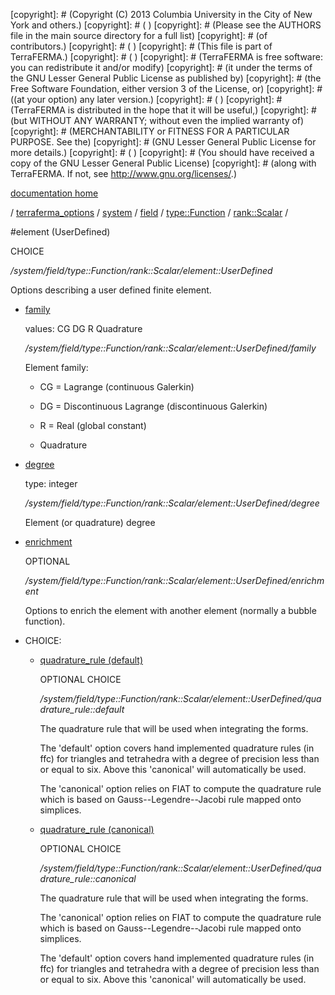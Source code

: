 [copyright]: # (Copyright (C) 2013 Columbia University in the City of New York and others.)
[copyright]: # ( )
[copyright]: # (Please see the AUTHORS file in the main source directory for a full list)
[copyright]: # (of contributors.)
[copyright]: # ( )
[copyright]: # (This file is part of TerraFERMA.)
[copyright]: # ( )
[copyright]: # (TerraFERMA is free software: you can redistribute it and/or modify)
[copyright]: # (it under the terms of the GNU Lesser General Public License as published by)
[copyright]: # (the Free Software Foundation, either version 3 of the License, or)
[copyright]: # ((at your option) any later version.)
[copyright]: # ( )
[copyright]: # (TerraFERMA is distributed in the hope that it will be useful,)
[copyright]: # (but WITHOUT ANY WARRANTY; without even the implied warranty of)
[copyright]: # (MERCHANTABILITY or FITNESS FOR A PARTICULAR PURPOSE. See the)
[copyright]: # (GNU Lesser General Public License for more details.)
[copyright]: # ( )
[copyright]: # (You should have received a copy of the GNU Lesser General Public License)
[copyright]: # (along with TerraFERMA. If not, see <http://www.gnu.org/licenses/>.)

[documentation home](https://github.com/terraferma/terraferma/wiki/Documentation)

/ [terraferma_options](../../../../../terraferma_options.md) / [system](../../../../system.md) / [field](../../../field.md) / [type::Function](../../type__Function.md) / [rank::Scalar](../rank__Scalar.md) /

#element (UserDefined)

CHOICE 

*/system/field/type::Function/rank::Scalar/element::UserDefined*

Options describing a user defined finite element.

* [family](element__UserDefined/family.md "child")

    values: CG DG R Quadrature

    */system/field/type::Function/rank::Scalar/element::UserDefined/family*

    Element family:
    
    - CG = Lagrange (continuous Galerkin)
    
    - DG = Discontinuous Lagrange (discontinuous Galerkin)
    
    - R  = Real (global constant)
    
    - Quadrature

* [degree](element__UserDefined/degree.md "child")

    type: integer

    */system/field/type::Function/rank::Scalar/element::UserDefined/degree*

    Element (or quadrature) degree

* [enrichment](element__UserDefined/enrichment.md "child")

    OPTIONAL 

    */system/field/type::Function/rank::Scalar/element::UserDefined/enrichment*

    Options to enrich the element with another element (normally a bubble function).

* CHOICE:
    * [quadrature_rule (default)](element__UserDefined/quadrature_rule__default.md "child")

        OPTIONAL CHOICE 

        */system/field/type::Function/rank::Scalar/element::UserDefined/quadrature_rule::default*

        The quadrature rule that will be used when integrating the forms.
        
        The 'default' option covers hand implemented quadrature rules (in ffc) for triangles and tetrahedra with a degree of
        precision less than or equal to six.  Above this 'canonical' will automatically be used.
        
        The 'canonical' option relies on FIAT to compute the quadrature rule which is based on Gauss--Legendre--Jacobi rule mapped
        onto simplices.

    * [quadrature_rule (canonical)](element__UserDefined/quadrature_rule__canonical.md "child")

        OPTIONAL CHOICE 

        */system/field/type::Function/rank::Scalar/element::UserDefined/quadrature_rule::canonical*

        The quadrature rule that will be used when integrating the forms.
        
        The 'canonical' option relies on FIAT to compute the quadrature rule which is based on Gauss--Legendre--Jacobi rule mapped
        onto simplices.
        
        The 'default' option covers hand implemented quadrature rules (in ffc) for triangles and tetrahedra with a degree of
        precision less than or equal to six.  Above this 'canonical' will automatically be used.

[autogenerated]: # (This file was automatically generated from the schema file:/home/cwilson/repos/github/TerraFERMA/TerraFERMA/buckettools/schemas/element.rng.)

